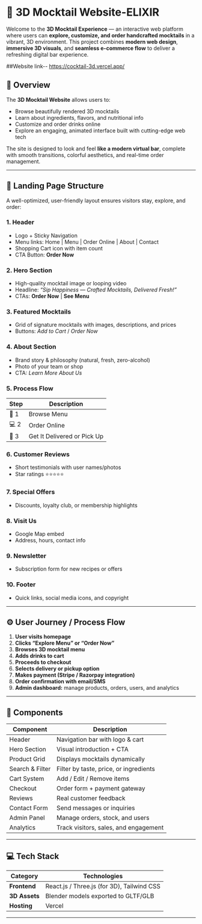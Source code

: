 # 🍹 3D Mocktail Website-ELIXIR

Welcome to the **3D Mocktail Experience** — an interactive web platform where users can **explore, customize, and order handcrafted mocktails** in a vibrant, 3D environment. This project combines **modern web design**, **immersive 3D visuals**, and **seamless e-commerce flow** to deliver a refreshing digital bar experience.

##Website link-- https://cocktail-3d.vercel.app/

## 🚀 Overview

The **3D Mocktail Website** allows users to:

- Browse beautifully rendered 3D mocktails  
- Learn about ingredients, flavors, and nutritional info  
- Customize and order drinks online  
- Explore an engaging, animated interface built with cutting-edge web tech  

The site is designed to look and feel **like a modern virtual bar**, complete with smooth transitions, colorful aesthetics, and real-time order management.

---

## 🧭 Landing Page Structure

A well-optimized, user-friendly layout ensures visitors stay, explore, and order:

### 1. Header
- Logo + Sticky Navigation  
- Menu links: Home | Menu | Order Online | About | Contact  
- Shopping Cart icon with item count  
- CTA Button: **Order Now**

### 2. Hero Section
- High-quality mocktail image or looping video  
- Headline: *“Sip Happiness — Crafted Mocktails, Delivered Fresh!”*  
- CTAs: **Order Now** | **See Menu**

### 3. Featured Mocktails
- Grid of signature mocktails with images, descriptions, and prices  
- Buttons: *Add to Cart* / *Order Now*

### 4. About Section
- Brand story & philosophy (natural, fresh, zero-alcohol)  
- Photo of your team or shop  
- CTA: *Learn More About Us*

### 5. Process Flow
| Step | Description |
|------|--------------|
| 🥤 1 | Browse Menu |
| 💻 2 | Order Online |
| 🚗 3 | Get It Delivered or Pick Up |

### 6. Customer Reviews
- Short testimonials with user names/photos  
- Star ratings ⭐⭐⭐⭐⭐

### 7. Special Offers
- Discounts, loyalty club, or membership highlights  

### 8. Visit Us
- Google Map embed  
- Address, hours, contact info  

### 9. Newsletter
- Subscription form for new recipes or offers  

### 10. Footer
- Quick links, social media icons, and copyright

---

## ⚙️ User Journey / Process Flow

1. **User visits homepage**
2. **Clicks “Explore Menu” or “Order Now”**
3. **Browses 3D mocktail menu**
4. **Adds drinks to cart**
5. **Proceeds to checkout**
6. **Selects delivery or pickup option**
7. **Makes payment (Stripe / Razorpay integration)**
8. **Order confirmation with email/SMS**
9. **Admin dashboard:** manage products, orders, users, and analytics

---

## 🧱 Components

| Component | Description |
|------------|-------------|
| Header | Navigation bar with logo & cart |
| Hero Section | Visual introduction + CTA |
| Product Grid | Displays mocktails dynamically |
| Search & Filter | Filter by taste, price, or ingredients |
| Cart System | Add / Edit / Remove items |
| Checkout | Order form + payment gateway |
| Reviews | Real customer feedback |
| Contact Form | Send messages or inquiries |
| Admin Panel | Manage orders, stock, and users |
| Analytics | Track visitors, sales, and engagement |

---

## 💻 Tech Stack

| Category | Technologies |
|-----------|--------------|
| **Frontend** | React.js / Three.js (for 3D), Tailwind CSS |
| **3D Assets** | Blender models exported to GLTF/GLB |
| **Hosting** | Vercel |

---



